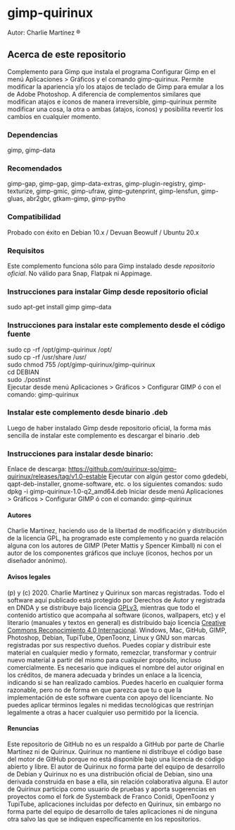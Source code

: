 # gimp-quirinux 
Autor: Charlie Martínez ®
## Acerca de este repositorio
Complemento para Gimp que instala el programa Configurar Gimp en el menú Aplicaciones > Gráficos y el comando gimp-quirinux. 
Permite modificar la apariencia y/o los atajos de teclado de Gimp para emular a los de Adobe Photoshop. 
A diferencia de complementos similares que modifican atajos e íconos de manera irreversible, gimp-quirinux permite modificar una cosa, la otra o ambas (atajos, íconos) y posibilita revertir los cambios en cualquier momento. 
### Dependencias
gimp, gimp-data
### Recomendados
gimp-gap, gimp-gap, gimp-data-extras, gimp-plugin-registry, gimp-texturize, gimp-gmic, gimp-ufraw, gimp-gutenprint, gimp-lensfun, gimp-gluas, abr2gbr, gtkam-gimp, gimp-pytho
### Compatibilidad
Probado con éxito en Debian 10.x / Devuan Beowulf / Ubuntu  20.x
### Requisitos
Este complemento funciona sólo para Gimp instalado desde *repositorio oficial*. No válido para Snap, Flatpak ni Appimage.
### Instrucciones para instalar Gimp desde repositorio oficial
sudo apt-get install gimp gimp-data </br>
### Instrucciones para instalar este complemento desde el código fuente
sudo cp -rf /opt/gimp-quirinux /opt/ </br>
sudo cp -rf /usr/share /usr/ </br>
sudo chmod 755 /opt/gimp-quirinux/gimp-quirinux </br>
cd DEBIAN </br>
sudo ./postinst </br>
Ejecutar desde menú Aplicaciones > Gráficos > Configurar GIMP
ó con el comando:
gimp-quirinux </br>
### Instalar este complemento desde binario .deb
Luego de haber instalado Gimp desde repositorio oficial, la forma más sencilla de instalar este complemento es descargar el binario .deb
### Instrucciones para instalar desde binario:
Enlace de descarga: 
https://github.com/quirinux-so/gimp-quirinux/releases/tag/v1.0-estable
Ejecutar con algún gestor como gdedebi, qapt-deb-installer, gnome-software, etc. o los siguientes comandos:
sudo dpkg -i gimp-quirinux-1.0-q2_amd64.deb
Iniciar desde menú Aplicaciones > Gráficos > Configurar GIMP
ó con el comando:
gimp-quirinux
#### Autores
Charlie Martínez, haciendo uso de la libertad de modificación y distribución de la licencia GPL, ha programado este complemento y no guarda relación alguna con los autores de GIMP (Peter Mattis y Spencer Kimball) ni con el autor de los componentes gráficos que incluye (íconos, hechos por un diseñador anónimo). 
#### Avisos legales
(p) y (c) 2020. Charlie Martínez y Quirinux son marcas registradas. Todo el software aquí publicado está protegido por Derechos de Autor y registrada en DNDA y se distribuye bajo licencia <a href="https://lslspanish.github.io/translation_GPLv3_to_spanish/">GPLv3</a>, mientras que todo el contenido artistico que acompaña al software (íconos, wallpapers, etc) y el literario (manuales y textos en general) es distribuido bajo licencia <a href="https://creativecommons.org/licenses/by/4.0/deed.es">Creative Commons Reconocimiento 4.0 Internacional</a>. Windows, Mac, GitHub, GIMP, Photoshop, Debian, TupiTube, OpenToonz, Linux y GNU son marcas registradas por sus respectivo dueños.
Puedes copiar y distribuir este material en cualquier medio y formato, remezclar, transformar y contruir nuevo material a partir del mismo para cualquier propósito, incluso comercialmente. Es necesario que indiques el nombre del autor original en los créditos, de manera adecuada y brindes un enlace a la licencia, indicando si se han realizado cambios. Puedes hacerlo en cualquier forma razonable, pero no de forma en que parezca que tu o que la implementación de este software cuenta con apoyo del licenciante. No puedes aplicar términos legales ni medidas tecnológicas que restrinjan legalmente a otras a hacer cualquier uso permitido por la licencia. 
#### Renuncias
Este repositorio de GitHub no es un respaldo a GitHub por parte de Charlie Martínez ni de Quirinux. Quirinux no mantiene ni distribuye el código base del motor de GitHub porque no está disponible bajo una licencia de código abierto y libre.
El autor de Quirinux no forma parte del equipo de desarrollo de Debian y Quirinux no es una distribución oficial de Debian, sino una derivada construida en base a ella, sin relación colaborativa alguna. 
El autor de Quirinux participa como usuario de pruebas y aporta sugerencias en proyectos como el fork de Systemback de Franco Conidi, OpenToonz y TupiTube, aplicaciones incluidas por defecto en Quirinux, sin embargo no forma parte del equipo de desarrollo de tales aplicaciones ni de ninguna otra salvo las que se indiquen específicamente en los repositorios.

